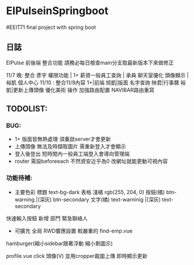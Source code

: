 # EIPulseinSpringboot

#EEIT71 final project with spring boot


## 日誌

EIPulse 前後端 整合功能
請務必每日檢查main分支取最新版本下來做修正


11/7 晚: 整合 彥宇 權限功能 | 1+ 薪資一般員工查詢 |  承員 聊天室優化 頭像顯示 | 裕凱 個人中心 
11/10 :  整合11/9內容  1+|前端  旭凱|版面 名字查詢 映君|行事曆   裕凱|更新上傳頭像 優化美術 操作  加強路由配置 NAVIBAR路由重寫
## TODOLIST:
### BUG:
- 1+ 版面皆無熱處理 須重啟server才會更新
- 上傳頭像 無法及時擷取圖片 需重新登入才會顯示
- 登入後登出 短時間內一般員工端登入會導向管理端
- router 需設beforeeach 不然資安近乎為0 改網址就能更動可視內容

### 功能待補:
- 主要色彩 
標題 text-bg-dark
表格 淺橘 rgb(255, 204, 0)
按鈕(橘) btn-warning |(深灰) btn-secondary
文字(橘) text-warninig |(深灰) text-secondary

快速輸入按鈕 新增
部門 緊急聯絡人

- 可擴充
全局 RWD響應設置
較嚴重的
find-emp.vue 

hamburger(縮小sidebar跟著浮動 縮小剩圖示)

profile.vue
click 頭像(V) 並用cropper裁圖上傳 即時顯示更新





